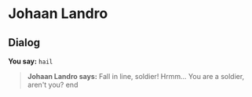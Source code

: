 # Johaan Landro


## Dialog

**You say:** `hail`



>**Johaan Landro says:** Fall in line, soldier!  Hrmm... You are a soldier, aren't you?
end
